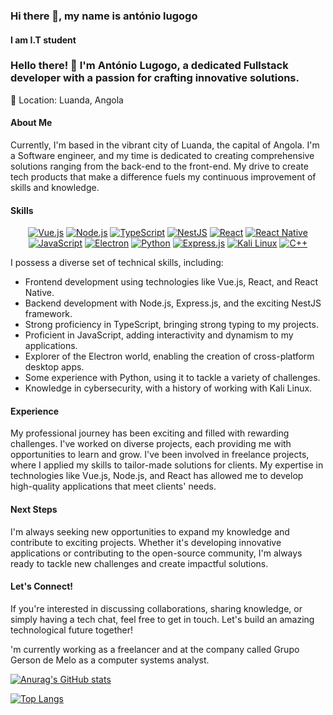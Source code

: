 ### Hi there 👋, my name is antónio lugogo
#### I am I.T student


### Hello there! 👋 I'm António Lugogo, a dedicated Fullstack developer with a passion for crafting innovative solutions.

📍 Location: Luanda, Angola

#### About Me
Currently, I'm based in the vibrant city of Luanda, the capital of Angola. I'm a Software engineer, and my time is dedicated to creating comprehensive solutions ranging from the back-end to the front-end. My drive to create tech products that make a difference fuels my continuous improvement of skills and knowledge.


#### Skills
<div align="center">
  
  [![Vue.js](https://img.shields.io/badge/Vue.js-35495E?style=for-the-badge&logo=vuedotjs&logoColor=4FC08D)](https://vuejs.org/)
  [![Node.js](https://img.shields.io/badge/Node.js-339933?style=for-the-badge&logo=nodedotjs&logoColor=white)](https://nodejs.org/)
  [![TypeScript](https://img.shields.io/badge/TypeScript-3178C6?style=for-the-badge&logo=typescript&logoColor=white)](https://www.typescriptlang.org/)
  [![NestJS](https://img.shields.io/badge/NestJS-E0234E?style=for-the-badge&logo=nestjs&logoColor=white)](https://nestjs.com/)
  [![React](https://img.shields.io/badge/React-20232A?style=for-the-badge&logo=react&logoColor=61DAFB)](https://reactjs.org/)
  [![React Native](https://img.shields.io/badge/React_Native-20232A?style=for-the-badge&logo=react&logoColor=61DAFB)](https://reactnative.dev/)
  [![JavaScript](https://img.shields.io/badge/JavaScript-323330?style=for-the-badge&logo=javascript&logoColor=F7DF1E)](https://developer.mozilla.org/en-US/docs/Web/JavaScript)
  [![Electron](https://img.shields.io/badge/Electron-2B2E3A?style=for-the-badge&logo=electron&logoColor=9FEAF9)](https://www.electronjs.org/)
  [![Python](https://img.shields.io/badge/Python-FFD43B?style=for-the-badge&logo=python&logoColor=blue)](https://www.python.org/)
  [![Express.js](https://img.shields.io/badge/Express.js-000000?style=for-the-badge&logo=express&logoColor=white)](https://expressjs.com/)
  [![Kali Linux](https://img.shields.io/badge/Kali_Linux-557C94?style=for-the-badge&logo=kali-linux&logoColor=white)](https://www.kali.org/)
  [![C++](https://img.shields.io/badge/C%2B%2B-00599C?style=for-the-badge&logo=c%2B%2B&logoColor=white)](https://isocpp.org/)

</div>

I possess a diverse set of technical skills, including:

- Frontend development using technologies like Vue.js, React, and React Native.
- Backend development with Node.js, Express.js, and the exciting NestJS framework.
- Strong proficiency in TypeScript, bringing strong typing to my projects.
- Proficient in JavaScript, adding interactivity and dynamism to my applications.
- Explorer of the Electron world, enabling the creation of cross-platform desktop apps.
- Some experience with Python, using it to tackle a variety of challenges.
- Knowledge in cybersecurity, with a history of working with Kali Linux.

#### Experience
My professional journey has been exciting and filled with rewarding challenges. I've worked on diverse projects, each providing me with opportunities to learn and grow. I've been involved in freelance projects, where I applied my skills to tailor-made solutions for clients. My expertise in technologies like Vue.js, Node.js, and React has allowed me to develop high-quality applications that meet clients' needs.

#### Next Steps
I'm always seeking new opportunities to expand my knowledge and contribute to exciting projects. Whether it's developing innovative applications or contributing to the open-source community, I'm always ready to tackle new challenges and create impactful solutions.

#### Let's Connect!
If you're interested in discussing collaborations, sharing knowledge, or simply having a tech chat, feel free to get in touch. Let's build an amazing technological future together!


'm currently working as a freelancer and at the company called Grupo Gerson de Melo as a computer systems analyst.


[![Anurag's GitHub stats](https://github-readme-stats.vercel.app/api?username=DDarkLexs&show_icons=true&theme=dark)](https://github.com/anuraghazra/github-readme-stats)


[![Top Langs](https://github-readme-stats.vercel.app/api/top-langs/?username=DDarkLexs&layout=compact)](https://github.com/anuraghazra/github-readme-stats)


